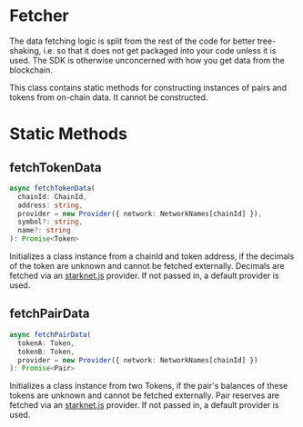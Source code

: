 # Fetcher

The data fetching logic is split from the rest of the code for better tree-shaking,
i.e. so that it does not get packaged into your code unless it is used.
The SDK is otherwise unconcerned with how you get data from the blockchain.

This class contains static methods for constructing instances of pairs and tokens
from on-chain data. It cannot be constructed.

# Static Methods

## fetchTokenData

```typescript
async fetchTokenData(
  chainId: ChainId,
  address: string,
  provider = new Provider({ network: NetworkNames[chainId] }),
  symbol?: string,
  name?: string
): Promise<Token>
```

Initializes a class instance from a chainId and token address, if the decimals of the token are unknown and cannot be fetched externally. Decimals are fetched via an [starknet.js](https://github.com/0xs34n/starknet.js) provider. If not passed in, a default provider is used.

## fetchPairData

```typescript
async fetchPairData(
  tokenA: Token,
  tokenB: Token,
  provider = new Provider({ network: NetworkNames[chainId] })
): Promise<Pair>
```

Initializes a class instance from two Tokens, if the pair's balances of these tokens are unknown and cannot be fetched externally. Pair reserves are fetched via an [starknet.js](https://github.com/0xs34n/starknet.js) provider. If not passed in, a default provider is used.
